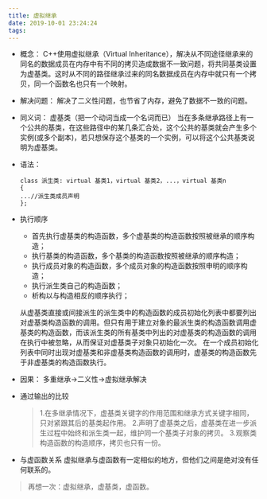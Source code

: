 ```yaml
---
title: 虚拟继承
date: 2019-10-01 23:24:24
tags:
---
```

- 概念：
C++使用虚拟继承（Virtual Inheritance），解决从不同途径继承来的同名的数据成员在内存中有不同的拷贝造成数据不一致问题，将共同基类设置为虚基类。这时从不同的路径继承过来的同名数据成员在内存中就只有一个拷贝，同一个函数名也只有一个映射。

- 解决问题：
解决了二义性问题，也节省了内存，避免了数据不一致的问题。
<!--more-->
- 同义词： 
虚基类（把一个动词当成一个名词而已）
当在多条继承路径上有一个公共的基类，在这些路径中的某几条汇合处，这个公共的基类就会产生多个实例(或多个副本)，若只想保存这个基类的一个实例，可以将这个公共基类说明为虚基类。

- 语法：
    ```
    class 派生类: virtual 基类1，virtual 基类2，...，virtual 基类n
    {
    ...//派生类成员声明
    };
    ```
 
- 执行顺序
    - 首先执行虚基类的构造函数，多个虚基类的构造函数按照被继承的顺序构造；
    - 执行基类的构造函数，多个基类的构造函数按照被继承的顺序构造；
    - 执行成员对象的构造函数，多个成员对象的构造函数按照申明的顺序构造；
    - 执行派生类自己的构造函数；
    - 析构以与构造相反的顺序执行；
    
    从虚基类直接或间接派生的派生类中的构造函数的成员初始化列表中都要列出对虚基类构造函数的调用。但只有用于建立对象的最派生类的构造函数调用虚基类的构造函数，而该派生类的所有基类中列出的对虚基类的构造函数的调用在执行中被忽略，从而保证对虚基类子对象只初始化一次。
    在一个成员初始化列表中同时出现对虚基类和非虚基类构造函数的调用时，虚基类的构造函数先于非虚基类的构造函数执行。

- 因果：
多重继承->二义性->虚拟继承解决
- 通过输出的比较
    >1.在多继承情况下，虚基类关键字的作用范围和继承方式关键字相同，只对紧跟其后的基类起作用。
    >2.声明了虚基类之后，虚基类在进一步派生过程中始终和派生类一起，维护同一个基类子对象的拷贝。
    >3.观察类构造函数的构造顺序，拷贝也只有一份。


- 与虚函数关系 
虚拟继承与虚函数有一定相似的地方，但他们之间是绝对没有任何联系的。

>再想一次：虚拟继承，虚基类，虚函数。
